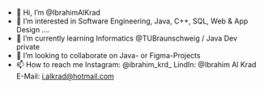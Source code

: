 - 👋 Hi, I’m @IbrahimAlKrad
- 👀 I’m interested in Software Engineering, Java, C++, SQL, Web & App Design ....
- 🌱 I’m currently learning Informatics @TUBraunschweig / Java Dev private
- 💞️ I’m looking to collaborate on Java- or Figma-Projects
- 📫 How to reach me Instagram: @ibrahim_krd_
                         LindIn: @Ibrahim Al Krad 
                         E-Mail: i.alkrad@hotmail.com

<!---
IbrahimAlKrad/IbrahimAlKrad is a ✨ special ✨ repository because its `README.md` (this file) appears on your GitHub profile.
You can click the Preview link to take a look at your changes.
--->
